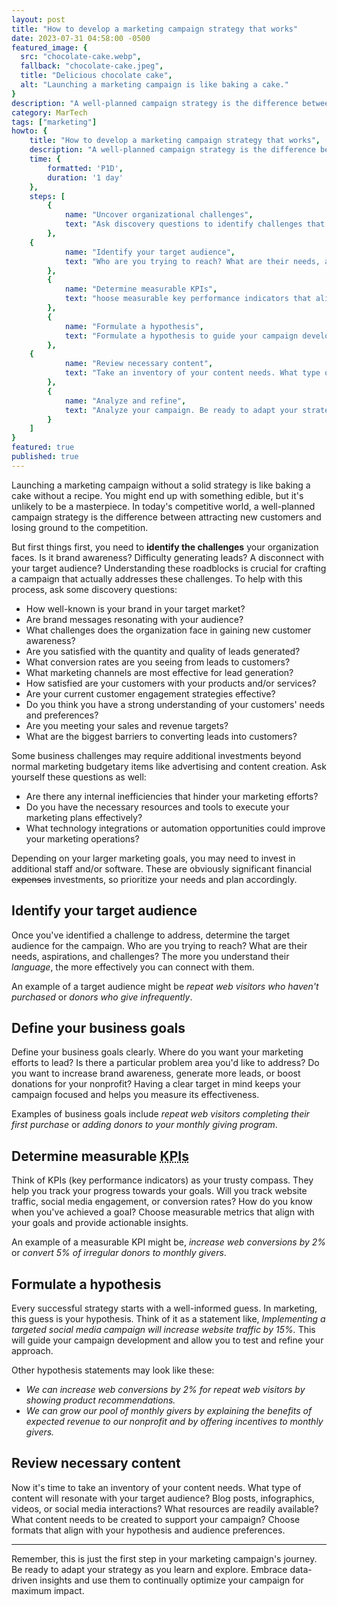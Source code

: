 ```yaml
---
layout: post
title: "How to develop a marketing campaign strategy that works"
date: 2023-07-31 04:58:00 -0500
featured_image: {
  src: "chocolate-cake.webp",
  fallback: "chocolate-cake.jpeg",
  title: "Delicious chocolate cake",
  alt: "Launching a marketing campaign is like baking a cake."
}
description: "A well-planned campaign strategy is the difference between attracting new customers and losing ground to the competition."
category: MarTech
tags: ["marketing"]
howto: {
	title: "How to develop a marketing campaign strategy that works",
	description: "A well-planned campaign strategy is the difference between attracting new customers and losing ground to the competition.",
	time: {
		formatted: 'P1D',
		duration: '1 day'
	},
	steps: [
		{
			name: "Uncover organizational challenges",
			text: "Ask discovery questions to identify challenges that can be addressed."
		},
    {
			name: "Identify your target audience",
			text: "Who are you trying to reach? What are their needs, aspirations, and challenges?"
		},
		{
			name: "Determine measurable KPIs",
			text: "hoose measurable key performance indicators that align with your goals and provide actionable insights."
		},
		{
			name: "Formulate a hypothesis",
			text: "Formulate a hypothesis to guide your campaign development and allow you to test and refine your approach."
		},
    {
			name: "Review necessary content",
			text: "Take an inventory of your content needs. What type of content will resonate with your target audience?"
		},
		{
			name: "Analyze and refine",
			text: "Analyze your campaign. Be ready to adapt your strategy as you learn new insights."
		}
	]
}
featured: true
published: true
---
```


Launching a marketing campaign without a solid strategy is like baking a cake without a recipe. You might end up with something edible, but it's unlikely to be a masterpiece. In today's competitive world, a well-planned campaign strategy is the difference between attracting new customers and losing ground to the competition.

But first things first, you need to **identify the challenges** your organization faces. Is it brand awareness? Difficulty generating leads? A disconnect with your target audience? Understanding these roadblocks is crucial for crafting a campaign that actually addresses these challenges. To help with this process, ask some discovery questions:

- How well-known is your brand in your target market?
- Are brand messages resonating with your audience?
- What challenges does the organization face in gaining new customer awareness?
- Are you satisfied with the quantity and quality of leads generated?
- What conversion rates are you seeing from leads to customers?
- What marketing channels are most effective for lead generation?
- How satisfied are your customers with your products and/or services?
- Are your current customer engagement strategies effective?
- Do you think you have a strong understanding of your customers' needs and preferences?
- Are you meeting your sales and revenue targets?
- What are the biggest barriers to converting leads into customers?

Some business challenges may require additional investments beyond normal marketing budgetary items like advertising and content creation. Ask yourself these questions as well:

- Are there any internal inefficiencies that hinder your marketing efforts?
- Do you have the necessary resources and tools to execute your marketing plans effectively?
- What technology integrations or automation opportunities could improve your marketing operations?

Depending on your larger marketing goals, you may need to invest in additional staff and/or software. These are obviously significant financial ~~expenses~~ investments, so prioritize your needs and plan accordingly.

## Identify your target audience

Once you've identified a challenge to address, determine the target audience for the campaign. Who are you trying to reach? What are their needs, aspirations, and challenges? The more you understand their *language*, the more effectively you can connect with them.

An example of a target audience might be *repeat web visitors who haven't purchased* or *donors who give infrequently*.

## Define your business goals

Define your business goals clearly. Where do you want your marketing efforts to lead? Is there a particular problem area you'd like to address? Do you want to increase brand awareness, generate more leads, or boost donations for your nonprofit? Having a clear target in mind keeps your campaign focused and helps you measure its effectiveness.

Examples of business goals include *repeat web visitors completing their first purchase* or *adding donors to your monthly giving program*.

## Determine measurable <abbr title ="Key Performance Indicators">KPIs</abbr>

Think of KPIs (key performance indicators) as your trusty compass. They help you track your progress towards your goals. Will you track website traffic, social media engagement, or conversion rates? How do you know when you've achieved a goal? Choose measurable metrics that align with your goals and provide actionable insights.

An example of a measurable KPI might be, *increase web conversions by 2%* or *convert 5% of irregular donors to monthly givers*.

## Formulate a hypothesis

Every successful strategy starts with a well-informed guess. In marketing, this guess is your hypothesis. Think of it as a statement like, *Implementing a targeted social media campaign will increase website traffic by 15%.* This will guide your campaign development and allow you to test and refine your approach.

Other hypothesis statements may look like these:

- *We can increase web conversions by 2% for repeat web visitors by showing product recommendations.*
- *We can grow our pool of monthly givers by explaining the benefits of expected revenue to our nonprofit and by offering incentives to monthly givers.*

## Review necessary content

Now it's time to take an inventory of your content needs. What type of content will resonate with your target audience? Blog posts, infographics, videos, or social media interactions? What resources are readily available? What content needs to be created to support your campaign? Choose formats that align with your hypothesis and audience preferences.

---

Remember, this is just the first step in your marketing campaign's journey. Be ready to adapt your strategy as you learn and explore. Embrace data-driven insights and use them to continually optimize your campaign for maximum impact.